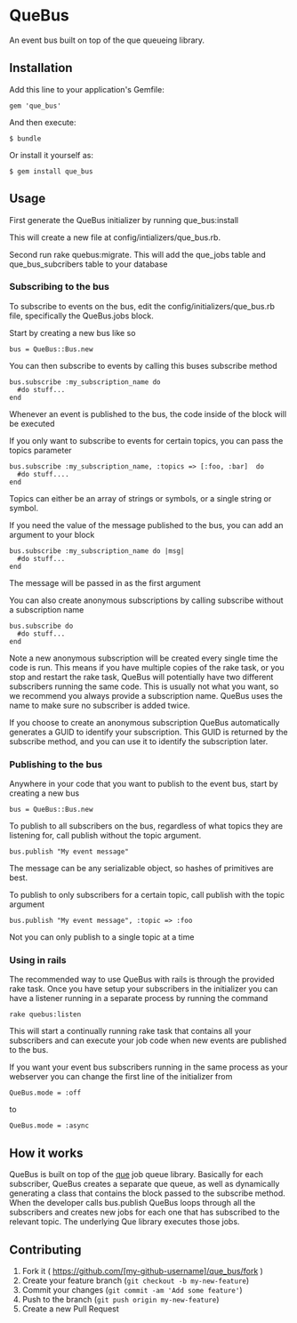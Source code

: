 # QueBus

An event bus built on top of the que queueing library.

## Installation

Add this line to your application's Gemfile:

    gem 'que_bus'

And then execute:

    $ bundle

Or install it yourself as:

    $ gem install que_bus

## Usage

First generate the QueBus initializer by running que_bus:install

This will create a new file at config/intializers/que_bus.rb.

Second run rake quebus:migrate. This will add the que_jobs table and que_bus_subcribers table to your database

### Subscribing to the bus

To subscribe to events on the bus, edit the config/initializers/que_bus.rb file, specifically the QueBus.jobs block.

Start by creating a new bus like so

    bus = QueBus::Bus.new

You can then subscribe to events by calling this buses subscribe method

    bus.subscribe :my_subscription_name do
      #do stuff...
    end

Whenever an event is published to the bus, the code inside of the block will be executed

If you only want to subscribe to events for certain topics, you can pass the topics parameter

    bus.subscribe :my_subscription_name, :topics => [:foo, :bar]  do
      #do stuff....
    end

Topics can either be an array of strings or symbols, or a single string or symbol.

If you need the value of the message published to the bus, you can add an argument to your block

    bus.subscribe :my_subscription_name do |msg|
      #do stuff...
    end

The message will be passed in as the first argument

You can also create anonymous subscriptions by calling subscribe without a subscription name

    bus.subscribe do
      #do stuff...
    end

Note a new anonymous subscription will be created every single time the code is run.
This means if you have multiple copies of the rake task, or you stop and restart the rake task,
QueBus will potentially have two different subscribers running the same code. This is usually not
what you want, so we recommend you always provide a subscription name. QueBus uses the name to make sure
no subscriber is added twice.

If you choose to create an anonymous subscription QueBus automatically generates a GUID to
identify your subscription. This GUID is returned by the subscribe method, and you can use it
to identify the subscription later.

### Publishing to the bus

Anywhere in your code that you want to publish to the event bus, start by creating a new bus

    bus = QueBus::Bus.new

To publish to all subscribers on the bus, regardless of what topics they are listening for,
call publish without the topic argument.

    bus.publish "My event message"

The message can be any serializable object, so hashes of primitives are best.

To publish to only subscribers for a certain topic, call publish with the topic argument

    bus.publish "My event message", :topic => :foo

Not you can only publish to a single topic at a time

### Using in rails
The recommended way to use QueBus with rails is through the provided rake task.
Once you have setup your subscribers in the initializer you can have a listener running
in a separate process by running the command

    rake quebus:listen

This will start a continually
running rake task that contains all your subscribers and can execute your job code when
new events are published to the bus.

If you want your event bus subscribers running in the same process as your webserver
you can change the first line of the initializer from

    QueBus.mode = :off

to

    QueBus.mode = :async


## How it works

QueBus is built on top of the [que](https://github.com/chanks/que) job queue library.
Basically for each subscriber, QueBus creates a separate que queue, as well as dynamically generating
a class that contains the block passed to the subscribe method. When the developer calls bus.publish
QueBus loops through all the subscribers and creates new jobs for each one that has subscribed to
the relevant topic. The underlying Que library executes those jobs.

## Contributing

1. Fork it ( https://github.com/[my-github-username]/que_bus/fork )
2. Create your feature branch (`git checkout -b my-new-feature`)
3. Commit your changes (`git commit -am 'Add some feature'`)
4. Push to the branch (`git push origin my-new-feature`)
5. Create a new Pull Request

